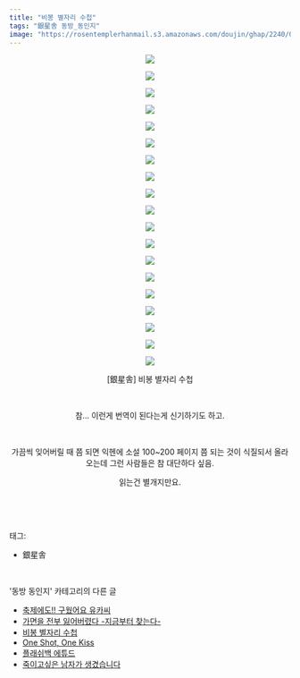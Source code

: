```yaml
---
title: "비봉 별자리 수첩"
tags: "銀星舎 동방_동인지"
image: "https://rosentemplerhanmail.s3.amazonaws.com/doujin/ghap/2240/001.jpg"
---
```

<div class="article">
<p style="text-align: center; clear: none; float: none;"><img src="{{ site.imgserver11 }}/ghap/2240/001.jpg"/></p>
<p style="text-align: center; clear: none; float: none;"><img src="{{ site.imgserver11 }}/ghap/2240/002.jpg"/></p>
<p style="text-align: center; clear: none; float: none;"><img src="{{ site.imgserver11 }}/ghap/2240/003.jpg"/></p>
<p style="text-align: center; clear: none; float: none;"><img src="{{ site.imgserver11 }}/ghap/2240/004.jpg"/></p>
<p style="text-align: center; clear: none; float: none;"><img src="{{ site.imgserver11 }}/ghap/2240/005.jpg"/></p>
<p style="text-align: center; clear: none; float: none;"><img src="{{ site.imgserver11 }}/ghap/2240/006.jpg"/></p>
<p style="text-align: center; clear: none; float: none;"><img src="{{ site.imgserver11 }}/ghap/2240/007.jpg"/></p>
<p style="text-align: center; clear: none; float: none;"><img src="{{ site.imgserver11 }}/ghap/2240/008.jpg"/></p>
<p style="text-align: center; clear: none; float: none;"><img src="{{ site.imgserver11 }}/ghap/2240/009.jpg"/></p>
<p style="text-align: center; clear: none; float: none;"><img src="{{ site.imgserver11 }}/ghap/2240/010.jpg"/></p>
<p style="text-align: center; clear: none; float: none;"><img src="{{ site.imgserver11 }}/ghap/2240/011.jpg"/></p>
<p style="text-align: center; clear: none; float: none;"><img src="{{ site.imgserver11 }}/ghap/2240/012.jpg"/></p>
<p style="text-align: center; clear: none; float: none;"><img src="{{ site.imgserver11 }}/ghap/2240/013.jpg"/></p>
<p style="text-align: center; clear: none; float: none;"><img src="{{ site.imgserver11 }}/ghap/2240/014.jpg"/></p>
<p style="text-align: center; clear: none; float: none;"><img src="{{ site.imgserver11 }}/ghap/2240/015.jpg"/></p>
<p style="text-align: center; clear: none; float: none;"><img src="{{ site.imgserver11 }}/ghap/2240/016.jpg"/></p>
<p style="text-align: center; clear: none; float: none;"><img src="{{ site.imgserver11 }}/ghap/2240/017.jpg"/></p>
<p style="text-align: center; clear: none; float: none;"><img src="{{ site.imgserver11 }}/ghap/2240/018.jpg"/></p>
<p style="text-align: center; clear: none; float: none;"><img src="{{ site.imgserver11 }}/ghap/2240/019.jpg"/></p>
<p style="text-align: center; clear: none; float: none;">[銀星舎] 비봉 별자리 수첩</p>
<p style="text-align: center; clear: none; float: none;"><br/></p>
<p style="text-align: center; clear: none; float: none;">참... 이런게 번역이 된다는게 신기하기도 하고.</p>
<p style="text-align: center; clear: none; float: none;"><br/></p>
<p style="text-align: center; clear: none; float: none;">가끔씩 잊어버릴 때 쯤 되면 익헨에 소설 100~200 페이지 쯤 되는 것이 식질되서 올라오는데 그런 사람들은 참 대단하다 싶음.</p>
<p style="text-align: center; clear: none; float: none;">읽는건 별개지만요.</p>
<p><br/></p>
</div><br/>
<div class="tagTrail">
<p>태그: </p>
<ul>
<li>銀星舎</li>
</ul>
</div><br/>
<div class="another">
<p>'동방 동인지' 카테고리의 다른 글</p>
<ul>
<li><a href="/ghap_2242">축제에도!! 구웠어요 유카씨</a></li>
<li><a href="/ghap_2241">가면을 전부 잃어버렸다 -지금부터 찾는다-</a></li>
<li><a href="/ghap_2240">비봉 별자리 수첩</a></li>
<li><a href="/ghap_2239">One Shot, One Kiss</a></li>
<li><a href="/ghap_2238">플래쉬백 에튜드</a></li>
<li><a href="/ghap_2236">죽이고싶은 남자가 생겼습니다</a></li>
</ul>
</div><br/>
<div class="cb_module cb_fluid">
<div class="cb_wrt cb_profile">
</div><!-- commentList close -->
</div><br/>

